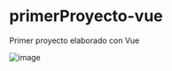 # primerProyecto-vue
Primer proyecto elaborado con Vue

![image](https://user-images.githubusercontent.com/102492675/215359022-b62d2385-8ff4-4fb5-986c-7b367be4ba15.png)
